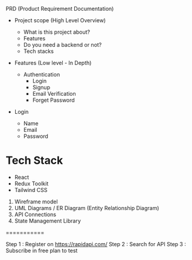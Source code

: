 <!-- Requirements -->

PRD (Product Requirement Documentation)

- Project scope (High Level Overview)
    - What is this project about?
    - Features
    - Do you need a backend or not?
    - Tech stacks

- Features (Low level - In Depth)
    - Authentication
        - Login
        - Signup
        - Email Verification
        - Forget Password

- Login
    - Name
    - Email
    - Password

# Tech Stack
- React
- Redux Toolkit
- Tailwind CSS


<!-- Todo's -->
1. Wireframe model 
2. UML Diagrams / ER Diagram (Entity Relationship Diagram)
3. API Connections
4. State Management Library


===========

Step 1 : Register on https://rapidapi.com/
Step 2 : Search for API
Step 3 : Subscribe in free plan to test

